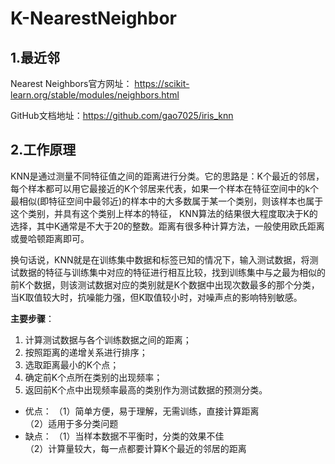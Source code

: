 K-NearestNeighbor
=======================================================================

## **1.最近邻**
Nearest Neighbors官方网址：
https://scikit-learn.org/stable/modules/neighbors.html

GitHub文档地址：https://github.com/gao7025/iris_knn

## **2.工作原理**
KNN是通过测量不同特征值之间的距离进行分类。它的思路是：K个最近的邻居，每个样本都可以用它最接近的K个邻居来代表，如果一个样本在特征空间中的k个最相似(即特征空间中最邻近)的样本中的大多数属于某一个类别，则该样本也属于这个类别，并具有这个类别上样本的特征， KNN算法的结果很大程度取决于K的选择，其中K通常是不大于20的整数。距离有很多种计算方法，一般使用欧氏距离或曼哈顿距离即可。
                      
换句话说，KNN就是在训练集中数据和标签已知的情况下，输入测试数据，将测试数据的特征与训练集中对应的特征进行相互比较，找到训练集中与之最为相似的前K个数据，则该测试数据对应的类别就是K个数据中出现次数最多的那个分类，当K取值较大时，抗噪能力强，但K取值较小时，对噪声点的影响特别敏感。

**主要步骤**：

 1. 计算测试数据与各个训练数据之间的距离；
 2. 按照距离的递增关系进行排序；
 3. 选取距离最小的K个点；
 4. 确定前K个点所在类别的出现频率；
 5. 返回前K个点中出现频率最高的类别作为测试数据的预测分类。


 - 优点：
  （1）简单方便，易于理解，无需训练，直接计算距离  
  （2）适用于多分类问题  
 - 缺点：
 （1）当样本数据不平衡时，分类的效果不佳  
 （2）计算量较大，每一点都要计算K个最近的邻居的距离
